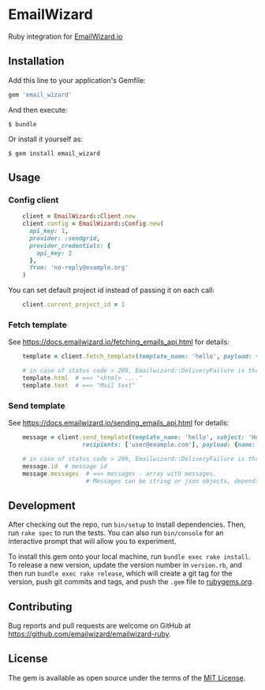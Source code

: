 # EmailWizard

Ruby integration for [EmailWizard.io](https://www.emailwizard.io/)

## Installation

Add this line to your application's Gemfile:

```ruby
gem 'email_wizard'
```

And then execute:

    $ bundle

Or install it yourself as:

    $ gem install email_wizard

## Usage

### Config client

```ruby
    client = EmailWizard::Client.new
    client.config = EmailWizard::Config.new(
      api_key: 1,
      provider: :sendgrid,
      provider_credentials: {
        api_key: 2
      },
      from: 'no-reply@example.org'
    )
```

You can set default project id instead of passing it on each call:

```ruby
    client.current_project_id = 1
```

### Fetch template

See https://docs.emailwizard.io/fetching_emails_api.html for details:

```ruby
    template = client.fetch_template(template_name: 'hello', payload: {name: 'John Doe'})

    # in case of status code > 299, Emailwizard::DeliveryFailure is thrown
    template.html  # ==> "<html> ...."
    template.text  # ==> "Mail text"
```

### Send template

See https://docs.emailwizard.io/sending_emails_api.html for details:

```ruby
    message = client.send_template(template_name: 'hello', subject: 'Hello!',
                     recipients: ['user@example.com'], payload: {name: 'John Doe'})

    # in case of status code > 299, Emailwizard::DeliveryFailure is thrown
    message.id  # message id 
    message.messages  # ==> messages - array with messages.
                      # Messages can be string or json objects, depending on service used.
```

## Development

After checking out the repo, run `bin/setup` to install dependencies. Then, run `rake spec` to run the tests. You can also run `bin/console` for an interactive prompt that will allow you to experiment.

To install this gem onto your local machine, run `bundle exec rake install`. To release a new version, update the version number in `version.rb`, and then run `bundle exec rake release`, which will create a git tag for the version, push git commits and tags, and push the `.gem` file to [rubygems.org](https://rubygems.org).

## Contributing

Bug reports and pull requests are welcome on GitHub at https://github.com/emailwizard/emailwizard-ruby.

## License

The gem is available as open source under the terms of the [MIT License](https://opensource.org/licenses/MIT).
